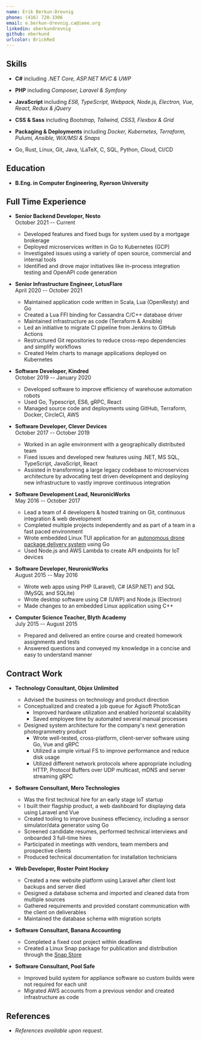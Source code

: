 ```yaml
---
name: Erik Berkun-Drevnig
phone: (416) 720-3306
email: e.berkun-drevnig.ca@ieee.org
linkedin: eberkundrevnig
github: eberkund
urlcolor: BrickRed
---
```


## Skills

*	**C#**
		including _.NET Core, ASP.NET MVC & UWP_

*	**PHP**
		including _Composer, Laravel & Symfony_

*	**JavaScript**
		including _ES6, TypeScript, Webpack, Node.js, Electron, Vue, React, Redux & jQuery_

*	**CSS & Sass**
		including _Bootstrap, Tailwind, CSS3, Flexbox & Grid_

*	**Packaging & Deployments**
		including _Docker, Kubernetes, Terraform, Pulumi, Ansible, WiX/MSI & Snaps_

*	Go, Rust, Linux, Git, Java, \LaTeX, C, SQL, Python, Cloud, CI/CD

## Education

*	**B.Eng. in Computer Engineering, Ryerson University**

## Full Time Experience

 *	**Senior Backend Developer, Nesto**  
	October 2021 -- Current

	- Developed features and fixed bugs for system used by a mortgage brokerage
	- Deployed microservices written in Go to Kubernetes (GCP)
	- Investigated issues using a variety of open source, commercial and internal tools
	- Identified and drove major initiatives like in-process integration testing and OpenAPI code generation

*	**Senior Infrastructure Engineer, LotusFlare**  
	April 2020 -- October 2021

	- Maintained application code written in Scala, Lua (OpenResty) and Go
	- Created a Lua FFI binding for Cassandra C/C++ database driver
	- Maintained infrastructure as code (Terraform & Ansible)
	- Led an initiative to migrate CI pipeline from Jenkins to GitHub Actions
	- Restructured Git repositories to reduce cross-repo dependencies and simplify workflows
	- Created Helm charts to manage applications deployed on Kubernetes

*	**Software Developer, Kindred**  
	October 2019 -- January 2020

	- Developed software to improve efficiency of warehouse automation robots
	- Used Go, Typescript, ES6, gRPC, React 
	- Managed source code and deployments using GitHub, Terraform, Docker, CircleCI, AWS

*	**Software Developer, Clever Devices**  
	October 2017 -- October 2019

	- Worked in an agile environment with a geographically distributed team
	- Fixed issues and developed new features using .NET, MS SQL, TypeScript, JavaScript, React
	- Assisted in transforming a large legacy codebase to microservices architecture by advocating test driven development and deploying new infrastructure to vastly improve continuous integration

*	**Software Development Lead, NeuronicWorks**  
	May 2016 -- October 2017

	- Lead a team of 4 developers & hosted training on Git, continuous integration & web development
	- Completed multiple projects independently and as part of a team in a fast paced environment
	- Wrote embedded Linux TUI application for an [autonomous drone package delivery system](https://youtu.be/yMP2iZbFKvg?t=32) using Go
	- Used Node.js and AWS Lambda to create API endpoints for IoT devices

*	**Software Developer, NeuronicWorks**  
	August 2015 -- May 2016

	- Wrote web apps using PHP (Laravel), C# (ASP.NET) and SQL (MySQL and SQLite)
	- Wrote desktop software using C# (UWP) and Node.js (Electron)
	- Made changes to an embedded Linux application using C++

*	**Computer Science Teacher, Blyth Academy**  
	July 2015 -- August 2015

	- Prepared and delivered an entire course and created homework assignments and tests
	- Answered questions and conveyed my knowledge in a concise and easy to understand manner

## Contract Work

*	**Technology Consultant, Objex Unlimited**  

	- Advised the business on technology and product direction
	- Conceptualized and created a job queue for Agisoft PhotoScan
		- Improved hardware utilization and enabled horizontal scalability
		- Saved employee time by automated several manual processes
	- Designed system architecture for the company's next generation photogrammetry product
		- Wrote well-tested, cross-platform, client-server software using Go, Vue and gRPC
		- Utilized a simple virtual FS to improve performance and reduce disk usage
		- Utilized different network protocols where appropriate including HTTP, Protocol Buffers over UDP multicast, mDNS and server streaming gRPC

*	**Software Consultant, Mero Technologies**  

	- Was the first technical hire for an early stage IoT startup
	- I built their flagship product, a web dashboard for displaying data using Laravel and Vue
	- Created tooling to improve business effeciency, including a sensor simulator/data generator using Go
	- Screened candidate resumes, performed technical interviews and onboarded 3 full-time hires
	- Participated in meetings with vendors, team members and prospective clients
	- Produced technical documentation for installation technicians

*	**Web Developer, Roster Point Hockey**

	- Created a new website platform using Laravel after client lost backups and server died
	- Designed a database schema and imported and cleaned data from multiple sources
	- Gathered requirements and provided constant communication with the client on deliverables
	- Maintained the database schema with migration scripts

*	**Software Consultant, Banana Accounting**  

	- Completed a fixed cost project within deadlines
	- Created a Linux Snap package for publication and distribution through the [Snap Store](https://snapcraft.io/banana-accounting)

*	**Software Consultant, Pool Safe**  

	- Improved build system for appliance software so custom builds were not required for each unit
	- Migrated AWS accounts from a previous vendor and created infrastructure as code

## References

*	_References available upon request._
